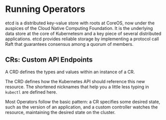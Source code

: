 # Running Operators

etcd is a distributed key-value store with roots at CoreOS, now under the
auspices of the Cloud Native Computing Foundation. It is the underlying data
store at the core of Kubernetesm and a key piece of several distributed
applications. etcd provides reliable storage by implementing a protocol call
Raft that guarantees consensus among a quorum of members.

## CRs: Custom API Endpoints

A CRD defines the types and values within an instance of a CR.

The CRD defines how the Kubernetes API should reference this new resource. The
shortened nicknames that help you a little less typing in `kubectl` are
defined here.

Most Operators follow the basic pattern: a CR specifies some desired state, such
as the version of an application, and a custom controller watches the resource,
maintaining the desired state on the cluster.
